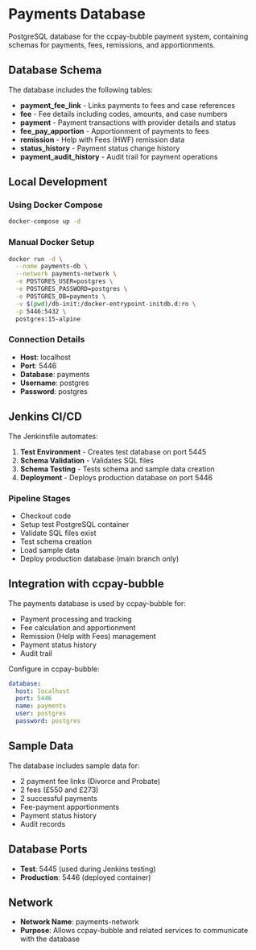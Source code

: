 # Payments Database

PostgreSQL database for the ccpay-bubble payment system, containing schemas for payments, fees, remissions, and apportionments.

## Database Schema

The database includes the following tables:

- **payment_fee_link** - Links payments to fees and case references
- **fee** - Fee details including codes, amounts, and case numbers
- **payment** - Payment transactions with provider details and status
- **fee_pay_apportion** - Apportionment of payments to fees
- **remission** - Help with Fees (HWF) remission data
- **status_history** - Payment status change history
- **payment_audit_history** - Audit trail for payment operations

## Local Development

### Using Docker Compose

```bash
docker-compose up -d
```

### Manual Docker Setup

```bash
docker run -d \
  --name payments-db \
  --network payments-network \
  -e POSTGRES_USER=postgres \
  -e POSTGRES_PASSWORD=postgres \
  -e POSTGRES_DB=payments \
  -v $(pwd)/db-init:/docker-entrypoint-initdb.d:ro \
  -p 5446:5432 \
  postgres:15-alpine
```

### Connection Details

- **Host**: localhost
- **Port**: 5446
- **Database**: payments
- **Username**: postgres
- **Password**: postgres

## Jenkins CI/CD

The Jenkinsfile automates:

1. **Test Environment** - Creates test database on port 5445
2. **Schema Validation** - Validates SQL files
3. **Schema Testing** - Tests schema and sample data creation
4. **Deployment** - Deploys production database on port 5446

### Pipeline Stages

- Checkout code
- Setup test PostgreSQL container
- Validate SQL files exist
- Test schema creation
- Load sample data
- Deploy production database (main branch only)

## Integration with ccpay-bubble

The payments database is used by ccpay-bubble for:

- Payment processing and tracking
- Fee calculation and apportionment
- Remission (Help with Fees) management
- Payment status history
- Audit trail

Configure in ccpay-bubble:

```yaml
database:
  host: localhost
  port: 5446
  name: payments
  user: postgres
  password: postgres
```

## Sample Data

The database includes sample data for:
- 2 payment fee links (Divorce and Probate)
- 2 fees (£550 and £273)
- 2 successful payments
- Fee-payment apportionments
- Payment status history
- Audit records

## Database Ports

- **Test**: 5445 (used during Jenkins testing)
- **Production**: 5446 (deployed container)

## Network

- **Network Name**: payments-network
- **Purpose**: Allows ccpay-bubble and related services to communicate with the database
